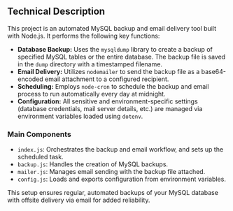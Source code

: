 ## Technical Description

This project is an automated MySQL backup and email delivery tool built with Node.js. It performs the following key functions:

- **Database Backup:** Uses the `mysqldump` library to create a backup of specified MySQL tables or the entire database. The backup file is saved in the `dump` directory with a timestamped filename.
- **Email Delivery:** Utilizes `nodemailer` to send the backup file as a base64-encoded email attachment to a configured recipient.
- **Scheduling:** Employs `node-cron` to schedule the backup and email process to run automatically every day at midnight.
- **Configuration:** All sensitive and environment-specific settings (database credentials, mail server details, etc.) are managed via environment variables loaded using `dotenv`.

### Main Components

- `index.js`: Orchestrates the backup and email workflow, and sets up the scheduled task.
- `backup.js`: Handles the creation of MySQL backups.
- `mailer.js`: Manages email sending with the backup file attached.
- `config.js`: Loads and exports configuration from environment variables.

This setup ensures regular, automated backups of your MySQL database with offsite delivery via email for added reliability.

